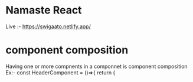 # Namaste React
Live :- https://swigaato.netlify.app/
# component composition
Having one or  more compnents in a componnet is component composition
Ex:-
const HeaderComponent = ()=>{
    return {
        <div id ="container">
        <Title />
        <h1> Hello </h1>
        </div>
    }
}

# setup Jest for Parcel
https://blog.stackademic.com/a-playful-guide-to-setting-up-your-react-app-for-testing-on-parcel-with-jest-5c9bd8f644de
